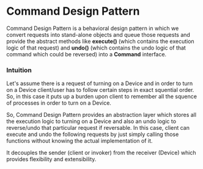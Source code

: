 # Command Design Pattern

Command Design Pattern is a behavioral design pattern in which we convert requests into stand-alone objects and queue those requests and provide the abstract methods like **execute()** (which contains the execution logic of that request) and **undo()** (which contains the undo logic of that command which could be reversed) into a **Command** interface.

### Intuition

Let's assume there is a request of turning on a Device and in order to turn on a Device client/user has to follow certain steps in exact squential order. So, in this case it puts up a burden upon client to remember all the squence of processes in order to turn on a Device. 

So, Command Design Pattern provides an abstraction layer which stores all the execution logic to turning on a Device and also an undo logic to reverse/undo that particular request if reversable. In this case, client can execute and undo the following requests by just simply calling those functions without knowing the actual implementation of it.

It decouples the sender (client or invoker) from the receiver (Device) which provides flexibility and extensibility.